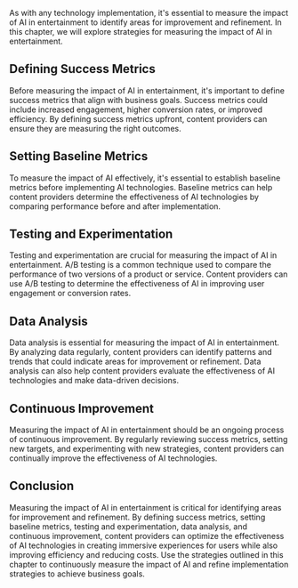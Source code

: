 

As with any technology implementation, it's essential to measure the impact of AI in entertainment to identify areas for improvement and refinement. In this chapter, we will explore strategies for measuring the impact of AI in entertainment.

Defining Success Metrics
------------------------

Before measuring the impact of AI in entertainment, it's important to define success metrics that align with business goals. Success metrics could include increased engagement, higher conversion rates, or improved efficiency. By defining success metrics upfront, content providers can ensure they are measuring the right outcomes.

Setting Baseline Metrics
------------------------

To measure the impact of AI effectively, it's essential to establish baseline metrics before implementing AI technologies. Baseline metrics can help content providers determine the effectiveness of AI technologies by comparing performance before and after implementation.

Testing and Experimentation
---------------------------

Testing and experimentation are crucial for measuring the impact of AI in entertainment. A/B testing is a common technique used to compare the performance of two versions of a product or service. Content providers can use A/B testing to determine the effectiveness of AI in improving user engagement or conversion rates.

Data Analysis
-------------

Data analysis is essential for measuring the impact of AI in entertainment. By analyzing data regularly, content providers can identify patterns and trends that could indicate areas for improvement or refinement. Data analysis can also help content providers evaluate the effectiveness of AI technologies and make data-driven decisions.

Continuous Improvement
----------------------

Measuring the impact of AI in entertainment should be an ongoing process of continuous improvement. By regularly reviewing success metrics, setting new targets, and experimenting with new strategies, content providers can continually improve the effectiveness of AI technologies.

Conclusion
----------

Measuring the impact of AI in entertainment is critical for identifying areas for improvement and refinement. By defining success metrics, setting baseline metrics, testing and experimentation, data analysis, and continuous improvement, content providers can optimize the effectiveness of AI technologies in creating immersive experiences for users while also improving efficiency and reducing costs. Use the strategies outlined in this chapter to continuously measure the impact of AI and refine implementation strategies to achieve business goals.
